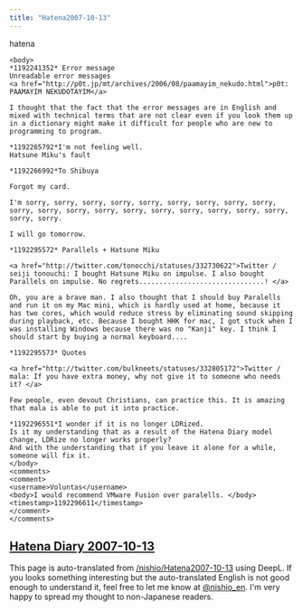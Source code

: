 ```yaml
---
title: "Hatena2007-10-13"
---
```


hatena

```
<body>
*1192241352* Error message
Unreadable error messages
<a href="http://p0t.jp/mt/archives/2006/08/paamayim_nekudo.html">p0t: PAAMAYIM NEKUDOTAYIM</a>

I thought that the fact that the error messages are in English and mixed with technical terms that are not clear even if you look them up in a dictionary might make it difficult for people who are new to programming to program.

*1192265792*I'm not feeling well.
Hatsune Miku's fault

*1192266992*To Shibuya

Forgot my card.

I'm sorry, sorry, sorry, sorry, sorry, sorry, sorry, sorry, sorry, sorry, sorry, sorry, sorry, sorry, sorry, sorry, sorry, sorry, sorry, sorry, sorry.

I will go tomorrow.

*1192295572* Parallels + Hatsune Miku

<a href="http://twitter.com/tonocchi/statuses/332730622">Twitter / seiji tonouchi: I bought Hatsune Miku on impulse. I also bought Parallels on impulse. No regrets...............................! </a>

Oh, you are a brave man. I also thought that I should buy Paralells and run it on my Mac mini, which is hardly used at home, because it has two cores, which would reduce stress by eliminating sound skipping during playback, etc. Because I bought HHK for mac, I got stuck when I was installing Windows because there was no "Kanji" key. I think I should start by buying a normal keyboard....

*1192295573* Quotes

<a href="http://twitter.com/bulkneets/statuses/332805172">Twitter / mala: If you have extra money, why not give it to someone who needs it? </a>

Few people, even devout Christians, can practice this. It is amazing that mala is able to put it into practice.

*1192296551*I wonder if it is no longer LDRized.
Is it my understanding that as a result of the Hatena Diary model change, LDRize no longer works properly?
And with the understanding that if you leave it alone for a while, someone will fix it.
</body>
<comments>
<comment>
<username>Voluntas</username>
<body>I would recommend VMware Fusion over paralells. </body>
<timestamp>1192296611</timestamp>
</comment>
</comments>
```


[Hatena Diary 2007-10-13](https://nishiohirokazu.hatenadiary.org/archive/2007/10/13)
---
This page is auto-translated from [/nishio/Hatena2007-10-13](https://scrapbox.io/nishio/Hatena2007-10-13) using DeepL. If you looks something interesting but the auto-translated English is not good enough to understand it, feel free to let me know at [@nishio_en](https://twitter.com/nishio_en). I'm very happy to spread my thought to non-Japanese readers.